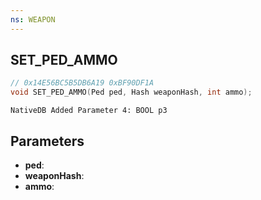 ```yaml
---
ns: WEAPON
---
```

## SET_PED_AMMO

```c
// 0x14E56BC5B5DB6A19 0xBF90DF1A
void SET_PED_AMMO(Ped ped, Hash weaponHash, int ammo);
```

```
NativeDB Added Parameter 4: BOOL p3
```

## Parameters
* **ped**: 
* **weaponHash**: 
* **ammo**: 

